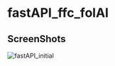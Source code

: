 # fastAPI_ffc_folAl

## ScreenShots

![fastAPI_initial](https://github.com/Dev-Arhaan/fastAPI_ffc_folAl/assets/113898488/91c04cbe-c816-43e7-9bdd-78fe3ada0fe5)
